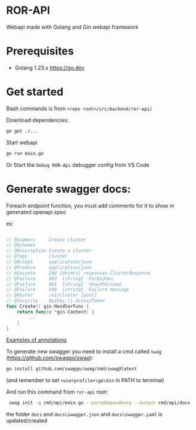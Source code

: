 # ROR-API

Webapi made with Golang and Gin webapi framework

# Prerequisites

- Golang 1.23.x https://go.dev

# Get started

Bash commands is from `<repo root>/src/backend/ror-api/`

Download dependencies:

```bash
go get ./...
```

Start webapi

```bash
go run main.go
```

Or
Start the `Debug ROR-Api` debugger config from VS Code

# Generate swagger docs:

Foreach endpoint function, you must add comments for it to show in generated openapi spec

ex:

```go

// @Summary 	Create cluster
// @Schemes
// @Description Create a cluster
// @Tags 		cluster
// @Accept 		application/json
// @Produce 	application/json
// @Success 	200 {object} responses.ClusterResponse
// @Failure 	403  {string}  Forbidden
// @Failure 	401  {string}  Unauthorized
// @Failure 	500  {string}  Failure message
// @Router		/v1/cluster [post]
// @Security	ApiKey || AccessToken
func Create() gin.HandlerFunc {
	return func(c *gin.Context) {
		...
	}
}

```

[Examples of annotations](https://swaggo.github.io/swaggo.io/declarative_comments_format/api_operation.html)

To generate new swagger you need to install a cmd called `swag` (https://github.com/swaggo/swag):

```bash
go install github.com/swaggo/swag/cmd/swag@latest
```

(and remember to set `<userprofile>\go\bin` in PATH to terminal)

And run this command from `ror-api` root:

```bash
 swag init -g cmd/api/main.go --parseDependency --output cmd/api/docs
```

the folder `docs` and `docs\swagger.json` and `docs\swagger.yaml` is updated/created

